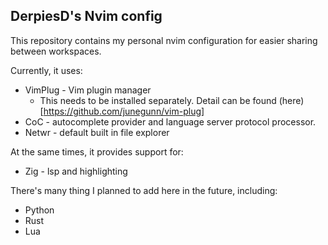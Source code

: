 ## DerpiesD's Nvim config

This repository contains my personal nvim configuration for easier sharing between workspaces.

Currently, it uses:
- VimPlug - Vim plugin manager
    - This needs to be installed separately. Detail can be found (here)[https://github.com/junegunn/vim-plug]
- CoC - autocomplete provider and language server protocol processor.
- Netwr - default built in file explorer

At the same times, it provides support for:
- Zig - lsp and highlighting

There's many thing I planned to add here in the future, including:
- Python
- Rust
- Lua
